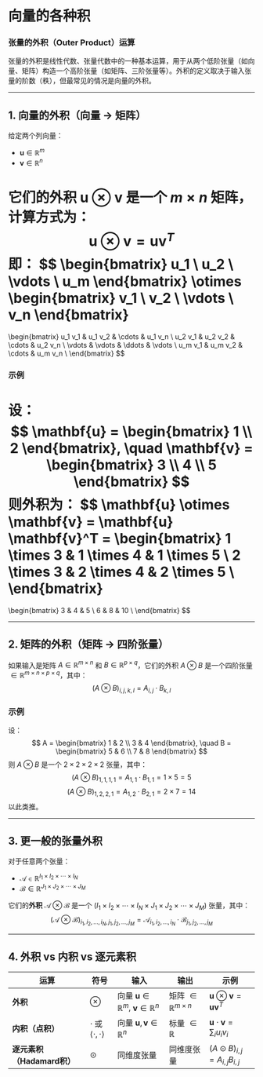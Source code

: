 # 向量的各种积

### **张量的外积（Outer Product）运算**

张量的外积是线性代数、张量代数中的一种基本运算，用于从两个低阶张量（如向量、矩阵）构造一个高阶张量（如矩阵、三阶张量等）。外积的定义取决于输入张量的阶数（秩），但最常见的情况是向量的外积。

---

## **1. 向量的外积（向量 → 矩阵）**
给定两个列向量：
- $\mathbf{u} \in \mathbb{R}^m$
- $\mathbf{v} \in \mathbb{R}^n$

它们的**外积** $\mathbf{u} \otimes \mathbf{v}$ 是一个 $m \times n$ 矩阵，计算方式为：
$$
\mathbf{u} \otimes \mathbf{v} = \mathbf{u} \mathbf{v}^T
$$
即：
$$
\begin{bmatrix}
u_1 \\
u_2 \\
\vdots \\
u_m
\end{bmatrix}
\otimes
\begin{bmatrix}
v_1 \\
v_2 \\
\vdots \\
v_n
\end{bmatrix}
=
\begin{bmatrix}
u_1 v_1 & u_1 v_2 & \cdots & u_1 v_n \\
u_2 v_1 & u_2 v_2 & \cdots & u_2 v_n \\
\vdots & \vdots & \ddots & \vdots \\
u_m v_1 & u_m v_2 & \cdots & u_m v_n \\
\end{bmatrix}
$$

### **示例**
设：
$$
\mathbf{u} = \begin{bmatrix} 1 \\ 2 \end{bmatrix}, \quad \mathbf{v} = \begin{bmatrix} 3 \\ 4 \\ 5 \end{bmatrix}
$$
则外积为：
$$
\mathbf{u} \otimes \mathbf{v} = \mathbf{u} \mathbf{v}^T = 
\begin{bmatrix}
1 \times 3 & 1 \times 4 & 1 \times 5 \\
2 \times 3 & 2 \times 4 & 2 \times 5 \\
\end{bmatrix}
=
\begin{bmatrix}
3 & 4 & 5 \\
6 & 8 & 10 \\
\end{bmatrix}
$$

---

## **2. 矩阵的外积（矩阵 → 四阶张量）**
如果输入是矩阵 $A \in \mathbb{R}^{m \times n}$ 和 $B \in \mathbb{R}^{p \times q}$，它们的外积 $A \otimes B$ 是一个四阶张量 $\in \mathbb{R}^{m \times n \times p \times q}$，其中：
$$
(A \otimes B)_{i,j,k,l} = A_{i,j} \cdot B_{k,l}
$$

### **示例**
设：
$$
A = \begin{bmatrix} 1 & 2 \\ 3 & 4 \end{bmatrix}, \quad B = \begin{bmatrix} 5 & 6 \\ 7 & 8 \end{bmatrix}
$$
则 $A \otimes B$ 是一个 $2 \times 2 \times 2 \times 2$ 张量，其中：
$$
(A \otimes B)_{1,1,1,1} = A_{1,1} \cdot B_{1,1} = 1 \times 5 = 5
$$
$$
(A \otimes B)_{1,2,2,1} = A_{1,2} \cdot B_{2,1} = 2 \times 7 = 14
$$
以此类推。

---

## **3. 更一般的张量外积**
对于任意两个张量：
- $\mathcal{A} \in \mathbb{R}^{I_1 \times I_2 \times \cdots \times I_N}$
- $\mathcal{B} \in \mathbb{R}^{J_1 \times J_2 \times \cdots \times J_M}$

它们的**外积** $\mathcal{A} \otimes \mathcal{B}$ 是一个 $(I_1 \times I_2 \times \cdots \times I_N \times J_1 \times J_2 \times \cdots \times J_M)$ 张量，其中：
$$
(\mathcal{A} \otimes \mathcal{B})_{i_1, i_2, \dots, i_N, j_1, j_2, \dots, j_M} = \mathcal{A}_{i_1, i_2, \dots, i_N} \cdot \mathcal{B}_{j_1, j_2, \dots, j_M}
$$

---

## **4. 外积 vs 内积 vs 逐元素积**
| 运算 | 符号 | 输入 | 输出 | 示例 |
|------|------|------|------|------|
| **外积** | $\otimes$ | 向量 $\mathbf{u} \in \mathbb{R}^m$, $\mathbf{v} \in \mathbb{R}^n$ | 矩阵 $\in \mathbb{R}^{m \times n}$ | $\mathbf{u} \otimes \mathbf{v} = \mathbf{u} \mathbf{v}^T$ |
| **内积（点积）** | $\cdot$ 或 $\langle \cdot, \cdot \rangle$ | 向量 $\mathbf{u}, \mathbf{v} \in \mathbb{R}^n$ | 标量 $\in \mathbb{R}$ | $\mathbf{u} \cdot \mathbf{v} = \sum_i u_i v_i$ |
| **逐元素积（Hadamard积）** | $\odot$ | 同维度张量 | 同维度张量 | $(A \odot B)_{i,j} = A_{i,j} B_{i,j}$ |